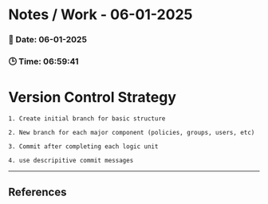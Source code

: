 
# Notes / Work - 06-01-2025

### 📅 Date: 06-01-2025
### 🕒 Time: 06:59:41

# Version Control Strategy  

    1. Create initial branch for basic structure

    2. New branch for each major component (policies, groups, users, etc)

    3. Commit after completing each logic unit

    4. use descripitive commit messages




---

## References

